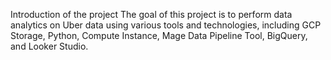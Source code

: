 Introduction of the project
The goal of this project is to perform data analytics on Uber data using various tools and technologies, including GCP Storage, Python, Compute Instance, Mage Data Pipeline Tool, BigQuery, and Looker Studio.
